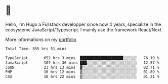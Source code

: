 # 👋 

Hello, i'm Hugo a Fullstack developper since now 4 years, specialize in the ecosysteme JavaScript/Typescript. I mainly use the framework React/Next.

More informations on my [portfolio](https://hcampos.fr)

<!--START_SECTION:waka-->

```txt
Total Time: 855 hrs 51 mins

TypeScript       652 hrs 3 mins  ███████████████████░░░░░░   76.19 %
JavaScript       107 hrs 36 mins ███░░░░░░░░░░░░░░░░░░░░░░   12.57 %
JSON             23 hrs 13 mins  ▓░░░░░░░░░░░░░░░░░░░░░░░░   02.71 %
PHP              16 hrs 12 mins  ▒░░░░░░░░░░░░░░░░░░░░░░░░   01.89 %
CSS              10 hrs 22 mins  ▒░░░░░░░░░░░░░░░░░░░░░░░░   01.21 %
```

<!--END_SECTION:waka-->
